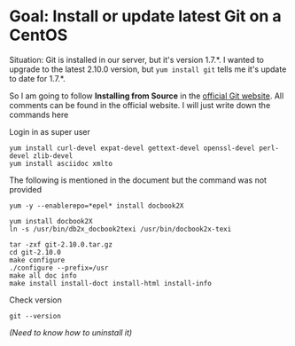 # Goal: Install or update latest Git on a CentOS

Situation: Git is installed in our server, but it's version 1.7.\*. 
I wanted to upgrade to the latest 2.10.0 version, but `yum install git` tells me it's update to date for 1.7.*.

So I am going to follow **Installing from Source** in the [official Git website](https://git-scm.com/book/en/v2/Getting-Started-Installing-Git). All comments can be found in the official website. I will just write down the commands here

Login in as super user

```
yum install curl-devel expat-devel gettext-devel openssl-devel perl-devel zlib-devel
yum install asciidoc xmlto
```
The following is mentioned in the document but the command was not provided
```
yum -y --enablerepo=*epel* install docbook2X
```
```
yum install docbook2X
ln -s /usr/bin/db2x_docbook2texi /usr/bin/docbook2x-texi

tar -zxf git-2.10.0.tar.gz
cd git-2.10.0
make configure
./configure --prefix=/usr
make all doc info
make install install-doct install-html install-info
```

Check version
```
git --version
```

*(Need to know how to uninstall it)*
